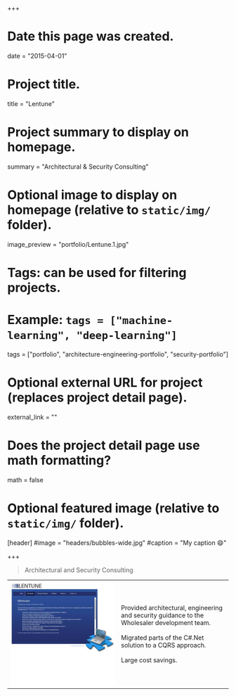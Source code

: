 +++
# Date this page was created.
date = "2015-04-01"

# Project title.
title = "Lentune"

# Project summary to display on homepage.
summary = "Architectural &#38; Security Consulting"

# Optional image to display on homepage (relative to `static/img/` folder).
image_preview = "portfolio/Lentune.1.jpg"

# Tags: can be used for filtering projects.
# Example: `tags = ["machine-learning", "deep-learning"]`
tags = ["portfolio", "architecture-engineering-portfolio", "security-portfolio"]

# Optional external URL for project (replaces project detail page).
external_link = ""

# Does the project detail page use math formatting?
math = false

# Optional featured image (relative to `static/img/` folder).
[header]
#image = "headers/bubbles-wide.jpg"
#caption = "My caption :smile:"

+++

> Architectural and Security Consulting

<table>
   <tr>
      <td style="text-align: left; width: 50%"><a href="http://lentune.co.nz/wholesaler.html" target="_blank"><img src="../../img/portfolio/Lentune.1.jpg"></a></td>
      <td style="text-align: left">
         Provided architectural, engineering and security guidance to the Wholesaler development team.<br><br>
         Migrated parts of the C#.Net solution to a CQRS approach.<br><br>
         Large cost savings.
      </td>
   </tr>
</table>






